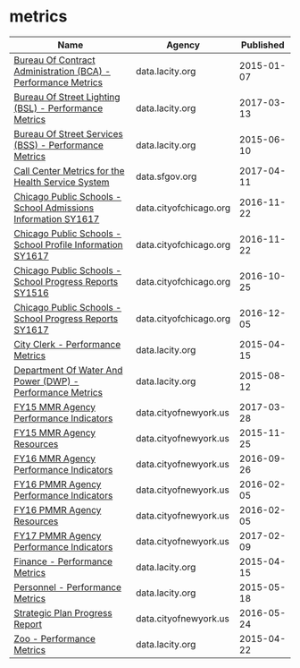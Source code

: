 # metrics

Name | Agency | Published
---- | ---- | ---------
[Bureau Of Contract Administration (BCA) - Performance Metrics](../datasets/xr6g-advn.md) | data.lacity.org | 2015-01-07
[Bureau Of Street Lighting (BSL) - Performance Metrics](../datasets/5y5q-d9ew.md) | data.lacity.org | 2017-03-13
[Bureau Of Street Services (BSS) - Performance Metrics](../datasets/qjsx-ic6b.md) | data.lacity.org | 2015-06-10
[Call Center Metrics for the Health Service System](../datasets/qz8r-q5ne.md) | data.sfgov.org | 2017-04-11
[Chicago Public Schools - School Admissions Information SY1617](../datasets/2i3t-vn5b.md) | data.cityofchicago.org | 2016-11-22
[Chicago Public Schools - School Profile Information SY1617](../datasets/8i6r-et8s.md) | data.cityofchicago.org | 2016-11-22
[Chicago Public Schools - School Progress Reports SY1516](../datasets/fvrx-esxp.md) | data.cityofchicago.org | 2016-10-25
[Chicago Public Schools - School Progress Reports SY1617](../datasets/cp7s-7gxg.md) | data.cityofchicago.org | 2016-12-05
[City Clerk - Performance Metrics](../datasets/rz94-zctd.md) | data.lacity.org | 2015-04-15
[Department Of Water And Power (DWP) - Performance Metrics](../datasets/skwd-zszg.md) | data.lacity.org | 2015-08-12
[FY15 MMR Agency Performance Indicators](../datasets/fxdy-q85h.md) | data.cityofnewyork.us | 2017-03-28
[FY15 MMR Agency Resources](../datasets/erts-eyf6.md) | data.cityofnewyork.us | 2015-11-25
[FY16 MMR Agency Performance Indicators](../datasets/8jfz-tjny.md) | data.cityofnewyork.us | 2016-09-26
[FY16 PMMR Agency Performance Indicators](../datasets/q5za-zqz7.md) | data.cityofnewyork.us | 2016-02-05
[FY16 PMMR Agency Resources](../datasets/7ceq-6nwu.md) | data.cityofnewyork.us | 2016-02-05
[FY17 PMMR Agency Performance Indicators](../datasets/him9-7gri.md) | data.cityofnewyork.us | 2017-02-09
[Finance - Performance Metrics](../datasets/7y6s-y8bd.md) | data.lacity.org | 2015-04-15
[Personnel - Performance Metrics](../datasets/bjf9-aept.md) | data.lacity.org | 2015-05-18
[Strategic Plan Progress Report](../datasets/nja7-3m37.md) | data.cityofnewyork.us | 2016-05-24
[Zoo - Performance Metrics](../datasets/5mwy-kfkk.md) | data.lacity.org | 2015-04-22

